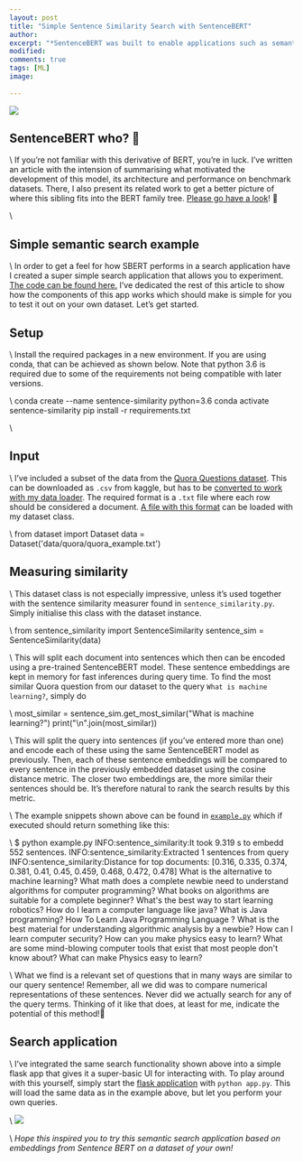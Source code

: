 ```yaml
---
layout: post
title: "Simple Sentence Similarity Search with SentenceBERT"
author: 
excerpt: "*SentenceBERT was built to enable applications such as semantic search in large datasets to utilise pre-trained BERT models. Let’s explore this use-case on the Quora questions dataset.*"
modified:
comments: true
tags: [ML]
image:
  
---
```


![](https://paper-attachments.dropbox.com/s_0DB0FB9FBD1889D5E3118FCF7630B93E99873F3403EFA0DB2E803B088AD3E48A_1586195769778_Pic1.jfif)

## **SentenceBERT who?** 🤔

\\
If you’re not familiar with this derivative of BERT, you’re in luck. I’ve written an article with the intension of summarising what motivated the development of this model, its architecture and performance on benchmark datasets. There, I also present its related work to get a better picture of where this sibling fits into the BERT family tree. [Please go have a look](https://medium.com/analytics-vidhya/tl-dr-sentencebert-8dec326daf4e)! 🤖

\\
## **Simple semantic search example**

\\
In order to get a feel for how SBERT performs in a search application have I created a super simple search application that allows you to experiment. [The code can be found here.](https://github.com/Viktor2k/playground/tree/master/sentence_similarity) I’ve dedicated the rest of this article to show how the components of this app works which should make is simple for you to test it out on your own dataset. Let’s get started.


## **Setup**

\\
Install the required packages in a new environment. If you are using conda, that can be achieved as shown below. Note that python 3.6 is required due to some of the requirements not being compatible with later versions.


\\
conda create --name sentence-similarity python=3.6
conda activate sentence-similarity
pip install -r requirements.txt

\\
## **Input**

\\
I’ve included a subset of the data from the [Quora Questions dataset](https://www.kaggle.com/c/quora-question-pairs). This can be downloaded as `.csv` from kaggle, but has to be [converted to work with my data loader](https://github.com/Viktor2k/playground/blob/master/sentence_similarity/data/quora/Quora%20Dataset%20Preprocessing.ipynb). The required format is a `.txt` file where each row should be considered a document. [A file with this format](https://github.com/Viktor2k/playground/blob/master/sentence_similarity/data/quora/quora_example.txt) can be loaded with my dataset class.


\\
from dataset import Dataset
data = Dataset('data/quora/quora_example.txt')

## **Measuring similarity**

\\
This dataset class is not especially impressive, unless it’s used together with the sentence similarity measurer found in `sentence_similarity.py`. Simply initialise this class with the dataset instance.


\\
from sentence_similarity import SentenceSimilarity
sentence_sim = SentenceSimilarity(data)

\\
This will split each document into sentences which then can be encoded using a pre-trained SentenceBERT model. These sentence embeddings are kept in memory for fast inferences during query time. To find the most similar Quora question from our dataset to the query `What is machine learning?`, simply do


\\
most_similar = sentence_sim.get_most_similar("What is machine learning?")
print("\\n".join(most_similar))

\\
This will split the query into sentences (if you’ve entered more than one) and encode each of these using the same SentenceBERT model as previously. Then, each of these sentence embeddings will be compared to every sentence in the previously embedded dataset using the cosine distance metric. The closer two embeddings are, the more similar their sentences should be. It’s therefore natural to rank the search results by this metric.

\\
The example snippets shown above can be found in [`example.py`](https://github.com/Viktor2k/playground/blob/master/sentence_similarity/example.py) which if executed should return something like this:


\\
$ python example.py
INFO:sentence_similarity:It took 9.319 s to embedd 552 sentences.
INFO:sentence_similarity:Extracted 1 sentences from query
INFO:sentence_similarity:Distance for top documents: [0.316, 0.335, 0.374, 0.381, 0.41, 0.45, 0.459, 0.468, 0.472, 0.478]
What is the alternative to machine learning?
What math does a complete newbie need to understand algorithms for computer programming? What books on algorithms are suitable for a complete beginner?
What's the best way to start learning robotics?
How do I learn a computer language like java?
What is Java programming? How To Learn Java Programming Language ?
What is the best material for understanding algorithmic analysis by a newbie?
How can I learn computer security?
How can you make physics easy to learn?
What are some mind-blowing computer tools that exist that most people don't know about?
What can make Physics easy to learn?

\\
What we find is a relevant set of questions that in many ways are similar to our query sentence! Remember, all we did was to compare numerical representations of these sentences. Never did we actually search for any of the query terms. Thinking of it like that does, at least for me, indicate the potential of this method!🎉


## **Search application**

\\
I’ve integrated the same search functionality shown above into a simple flask app that gives it a super-basic UI for interacting with. To play around with this yourself, simply start the [flask application](https://github.com/Viktor2k/playground/blob/master/sentence_similarity/app.py) with `python app.py`. This will load the same data as in the example above, but let you perform your own queries.

\\
![](https://miro.medium.com/max/1440/1*yJtxxdhyN2tcZ1bjYvAd9w.png)


\\
*Hope this inspired you to try this semantic search application based on embeddings from Sentence BERT on a dataset of your own!*
